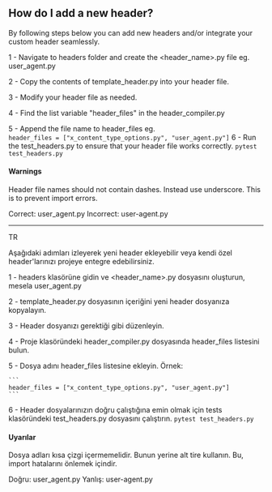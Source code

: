 ## How do I add a new header?

By following steps below you can add new headers and/or integrate your custom header seamlessly.

1 - Navigate to headers folder and create the <header_name>.py file eg. user_agent.py

2 - Copy the contents of template_header.py into your header file.

3 - Modify your header file as needed.

4 - Find the list variable "header_files" in the header_compiler.py

5 - Append the file name to header_files eg.   
    ```
    header_files = ["x_content_type_options.py", "user_agent.py"]
    ```
6 - Run the test_headers.py to ensure that your header file works correctly. 
    ```
    pytest test_headers.py
    ```

#### Warnings
Header file names should not contain dashes. Instead use underscore. This is to prevent import errors.

Correct: user_agent.py
Incorrect: user-agent.py


---


TR

Aşağıdaki adımları izleyerek yeni header ekleyebilir veya kendi özel header'larınızı projeye entegre edebilirsiniz.

1 - headers klasörüne gidin ve <header_name>.py dosyasını oluşturun, mesela user_agent.py

2 - template_header.py dosyasının içeriğini yeni header dosyanıza kopyalayın.

3 - Header dosyanızı gerektiği gibi düzenleyin.

4 - Proje klasöründeki header_compiler.py dosyasında header_files listesini bulun.

5 - Dosya adını header_files listesine ekleyin. Örnek:

    ```
    header_files = ["x_content_type_options.py", "user_agent.py"]
    ```
6 - Header dosyalarınızın doğru çalıştığına emin olmak için tests klasöründeki test_headers.py dosyasını çalıştırın.
    ```
    pytest test_headers.py
    ```
#### Uyarılar
Dosya adları kısa çizgi içermemelidir. Bunun yerine alt tire kullanın. Bu, import hatalarını önlemek içindir.

Doğru: user_agent.py
Yanlış: user-agent.py
